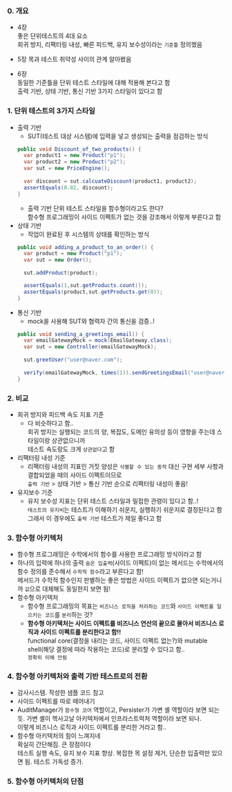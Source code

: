 ### 0. 개요
- 4장  
좋은 단위테스트의 4대 요소  
회귀 방지, 리팩터링 내성, 빠른 피드백, 유지 보수성이라는 `기준틀` 정의했음

- 5장
목과 테스트 취약성 사이의 관계 알아봤음

- 6장  
동일한 기준틀을 단위 테스트 스타일에 대해 적용해 본다고 함  
출력 기반, 상태 기반, 통신 기반 3가지 스타일이 있다고 함

### 1. 단위 테스트의 3가지 스타일
- 출력 기반
  - SUT(테스트 대상 시스템)에 입력을 넣고 생성되는 출력을 점검하는 방식  
  ```java
  public void Discount_of_two_products() {
    var product1 = new Product("p1");
    var product2 = new Product("p2");
    var sut = new PriceEngine();
    
    var discount = sut.calcuateDiscount(product1, product2);
    assertEquals(0.02, discount);
  }
  ```
  - 출력 기반 단위 테스트 스타일을 함수형이라고도 한다?  
    함수형 프로그래밍이 사이드 이펙트가 없는 것을 강조해서 이렇게 부른다고 함 
- 상태 기반
  - 작업이 완료된 후 시스템의 상태를 확인하는 방식
  ```java
  public void adding_a_product_to_an_order() {
    var product = new Product("p1");
    var sut = new Order();
    
    sut.addProduct(product);
  
    assertEquals(1,sut.getProducts.count());
    assertEquals(product,sut.getProducts.get(0));
  }
  ```
- 통신 기반
  - mock을 사용해 SUT와 협력자 간의 통신을 검증..!
  ```java
  public void sending_a_greetings_email() {
    var emailGatewayMock = mock(EmailGateway.class);
    var sut = new Controller(emailGatewayMock);
    
    sut.greetUser("user@naver.com");
    
    verify(emailGatewayMock, times(1)).sendGreetingsEmail("user@naver.com");
  }
  ```

### 2. 비교
- 회귀 방지와 피드백 속도 지표 기준
  - 다 비슷하다고 함..  
  회귀 방지는 실행되는 코드의 양, 복잡도, 도메인 유의성 등이 영향을 주는데 스타일이랑 상관없으니까  
  테스트 속도랑도 크게 `상관없다`고 함
- 리팩터링 내성 기준
  - 리팩터링 내성의 지표인 거짓 양성은 `식별할 수 있는 동작` 대신 구현 세부 사항과 결합되었을 때의 사이드 이펙트이므로  
    `출력 기반` > 상태 기반 > 통신 기반 순으로 리팩터링 내성이 좋음!
- 유지보수 기준
  - 유지 보수성 지표는 단위 테스트 스타일과 밀접한 관령이 있다고 함..!  
    `테스트의 유지비`는 테스트가 이해하기 쉬운지, 실행하기 쉬운지로 결정된다고 함  
    그래서 이 경우에도 `출력 기반` 테스트가 제일 좋다고 함

### 3. 함수형 아키텍처
- 함수형 프로그래밍은 수학에서의 함수를 사용한 프로그래밍 방식이라고 함
- 하나의 입력에 하나의 출력
  `숨은 입출력`(사이드 이펙트)이 없는 메서드는 수학에서의 함수 정의를 준수해서 `수학적 함수`라고 부른다고 함!  
  메서드가 수학적 함수인지 판별하는 좋은 방법은 사이드 이펙트가 없으면 되는거니까 `값`으로 대체해도 동일한지 보면 됨!
- 함수형 아키텍처
  - 함수형 프로그래밍의 목표는 `비즈니스 로직을 처리하는 코드`와 `사이드 이펙트를 일으키는 코드`를 `분리`하는 것?
  - **함수형 아키텍처는 사이드 이펙트를 비즈니스 연산의 끝으로 몰아서 비즈니스 로직과 사이드 이펙트를 분리한다고 함!!**  
    functional core(결정을 내리는 코드, 사이드 이펙트 없는?)와 mutable shell(해당 결정에 따라 작용하는 코드)로 분리할 수 있다고 함..  
    `정확히 이해 안됨`
   
### 4. 함수형 아키텍처와 출력 기반 테스트로의 전환
- 감사시스템. 작성한 샘플 코드 참고
- 사이드 이펙트를 따로 떼어내기
- AuditManager가 `함수형 코어` 역할이고, Persister가 가변 셸 역할이라 보면 되는듯. 가변 셸이 헥사고날 아키텍처에서 인프라스트럭처 역할이라 보면 되나.  
  이렇게 비즈니스 로직과 사이드 이펙트를 분리한 거라고 함..
- 함수형 아키텍처의 힘이 느껴지네  
  확실히 간단해짐. 큰 장점이다  
  테스트 실행 속도, 유지 보수 지표 향상. 복잡한 목 설정 제거, 단순한 입출력만 있으면 됨. 테스트 가독성 증가.


### 5. 함수형 아키텍처의 단점
